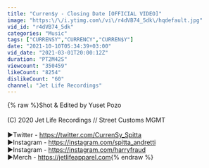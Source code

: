 ```yaml
---
title: "Curren$y - Closing Date [OFFICIAL VIDEO]"
image: "https:\/\/i.ytimg.com\/vi\/r4dVB74_5dk\/hqdefault.jpg"
vid_id: "r4dVB74_5dk"
categories: "Music"
tags: ["CURRENSY","CURRENCY","CURREN$Y"]
date: "2021-10-10T05:34:39+03:00"
vid_date: "2021-03-01T20:00:12Z"
duration: "PT2M42S"
viewcount: "350459"
likeCount: "8254"
dislikeCount: "60"
channel: "Jet Life Recordings"
---
```

{% raw %}Shot &amp; Edited by Yuset Pozo<br /><br />(C) 2020  Jet Life Recordings // Street Customs MGMT<br /><br />►Twitter - <a rel="nofollow" target="blank" href="https://twitter.com/CurrenSy_Spitta​​">https://twitter.com/CurrenSy_Spitta​​</a><br />►Instagram - <a rel="nofollow" target="blank" href="https://instagram.com/spitta_andretti​​">https://instagram.com/spitta_andretti​​</a><br />►Instagram - <a rel="nofollow" target="blank" href="https://instagram.com/harryfraud​​">https://instagram.com/harryfraud​​</a><br />►Merch - <a rel="nofollow" target="blank" href="https://jetlifeapparel.com">https://jetlifeapparel.com</a>{% endraw %}
